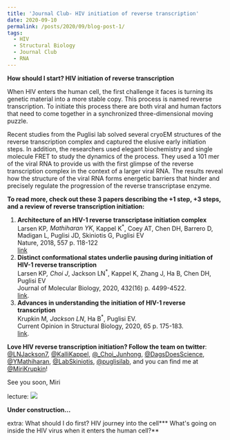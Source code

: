 ```yaml
---
title: 'Journal Club- HIV initiation of reverse transcription'
date: 2020-09-10
permalink: /posts/2020/09/blog-post-1/
tags:
  - HIV
  - Structural Biology
  - Journal Club
  - RNA
---
```


**How should I start? HIV initiation of reverse transcription**

When HIV enters the human cell, the first challenge it faces is turning its genetic material into a more stable copy. This process is named reverse transcription. To initiate this process there are both viral and human factors that need to come together in a synchronized three-dimensional moving puzzle. 

Recent studies from the Puglisi lab solved several cryoEM structures of the reverse transcription complex and captured the elusive early initiation steps. In addition, the researchers used elegant biochemistry and single molecule FRET to study the dynamics of the process. They used a 101 mer of the viral RNA to provide us with the first glimpse of the reverse transcription complex in the context of a larger viral RNA. The results reveal how the structure of the viral RNA forms energetic barriers that hinder and precisely regulate the progression of the reverse transcriptase enzyme. 

**To read more, check out these 3 papers describing the +1 step, +3 steps, and a review of reverse transcription initiation:**
  1. **Architecture of an HIV-1 reverse transcriptase initiation complex**         
     Larsen KP<sup>*</sup>, Mathiharan YK<sup>*</sup>, Kappel K<sup>*</sup>, Coey AT, Chen DH, Barrero D, Madigan L, Puglisi JD, Skiniotis G, Puglisi EV                   
     Nature, 2018, 557 p. 118-122         
     [link](https://www.nature.com/articles/s41586-018-0055-9)          
  2. **Distinct conformational states underlie pausing during initiation of HIV-1 reverse transcription**          
     Larsen KP<sup>*</sup>, Choi J<sup>*</sup>, Jackson LN<sup>*</sup>, Kappel K, Zhang J, Ha B, Chen DH, Puglisi EV          
     Journal of Molecular Biology, 2020, 432(16) p. 4499-4522.          
     [link](https://www.sciencedirect.com/science/article/pii/S0022283620303909).          
  3. **Advances in understanding the initiation of HIV-1 reverse transcription**          
     Krupkin M<sup>*</sup>, Jackson LN<sup>*</sup>, Ha B<sup>*</sup>, Puglisi EV.          
     Current Opinion in Structural Biology, 2020, 65 p. 175-183.          
     [link](https://www.sciencedirect.com/science/article/pii/S0959440X20301354?via%3Dihub).         

**Love HIV reverse transcription initiation? Follow the team on twitter**: [@LNJackson7](https://twitter.com/LNJackson7), [@KalliKappel](https://twitter.com/KalliKappel), [@_Choi_Junhong](https://twitter.com/_Choi_Junhong), [@DagsDoesScience](https://twitter.com/DagsDoesScience), [@YMathiharan](https://twitter.com/YMathiharan), [@LabSkiniotis](https://twitter.com/LabSkiniotis), [@puglisilab](https://twitter.com/PuglisiLab), and you can find me at [@MiriKrupkin](https://twitter.com/MiriKrupkin)!

See you soon, 
Miri

lecture:
![](/images/file-name.png)

**Under construction...**

extra:
What should I do first? HIV journey into the cell***
What's going on inside the HIV virus when it enters the human cell?**
